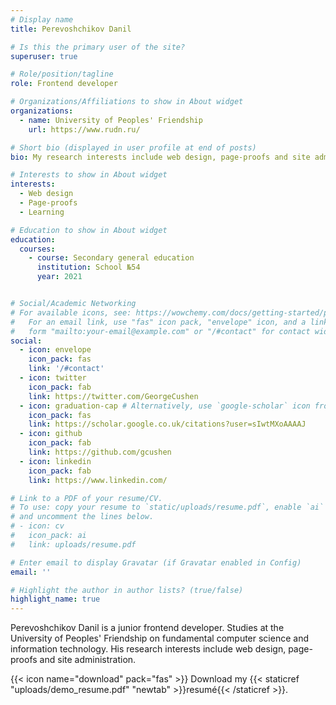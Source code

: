 ```yaml
---
# Display name
title: Perevoshchikov Danil

# Is this the primary user of the site?
superuser: true

# Role/position/tagline
role: Frontend developer

# Organizations/Affiliations to show in About widget
organizations:
  - name: University of Peoples' Friendship
    url: https://www.rudn.ru/

# Short bio (displayed in user profile at end of posts)
bio: My research interests include web design, page-proofs and site administration. 

# Interests to show in About widget
interests:
  - Web design
  - Page-proofs
  - Learning

# Education to show in About widget
education:
  courses:
    - course: Secondary general education
      institution: School №54
      year: 2021


# Social/Academic Networking
# For available icons, see: https://wowchemy.com/docs/getting-started/page-builder/#icons
#   For an email link, use "fas" icon pack, "envelope" icon, and a link in the
#   form "mailto:your-email@example.com" or "/#contact" for contact widget.
social:
  - icon: envelope
    icon_pack: fas
    link: '/#contact'
  - icon: twitter
    icon_pack: fab
    link: https://twitter.com/GeorgeCushen
  - icon: graduation-cap # Alternatively, use `google-scholar` icon from `ai` icon pack
    icon_pack: fas
    link: https://scholar.google.co.uk/citations?user=sIwtMXoAAAAJ
  - icon: github
    icon_pack: fab
    link: https://github.com/gcushen
  - icon: linkedin
    icon_pack: fab
    link: https://www.linkedin.com/

# Link to a PDF of your resume/CV.
# To use: copy your resume to `static/uploads/resume.pdf`, enable `ai` icons in `params.toml`,
# and uncomment the lines below.
# - icon: cv
#   icon_pack: ai
#   link: uploads/resume.pdf

# Enter email to display Gravatar (if Gravatar enabled in Config)
email: ''

# Highlight the author in author lists? (true/false)
highlight_name: true
---
```


Perevoshchikov Danil is a junior frontend developer. Studies at the University of Peoples' Friendship on fundamental computer science and information technology. His research interests include web design, page-proofs and site administration. 

{{< icon name="download" pack="fas" >}} Download my {{< staticref "uploads/demo_resume.pdf" "newtab" >}}resumé{{< /staticref >}}.
